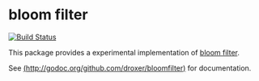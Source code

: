 # bloom filter

[![Build Status](https://travis-ci.org/droxer/bloomfilter.svg?branch=master)](https://travis-ci.org/droxer/bloomfilter)

This package provides a experimental implementation of [bloom filter](https://en.wikipedia.org/wiki/Bloom_filter).

See [(http://godoc.org/github.com/droxer/bloomfilter)](http://godoc.org/github.com/droxer/bloomfilter) for documentation.
